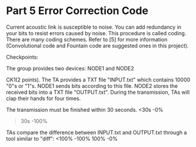 # Part 5 Error Correction Code

Current acoustic link is susceptible to noise. You can add redundancy in your bits to resist errors caused by noise. This procedure is called coding. There are many coding schemes. Refer to [5] for more information (Convolutional code and Fountain code are suggested ones in this project).

Checkpoints:

The group provides two devices: NODE1 and NODE2

CK1(2 points). The TA provides a TXT file "INPUT.txt" which contains 10000 "0"s or "1"s. NODE1 sends bits according to this file. NODE2 stores the received bits into a TXT file "OUTPUT.txt". During the transmission, TAs will clap their hands for four times.

The transmission must be finished within 30 seconds.
<30s 	-0%
>30s 	-100%

TAs compare the difference between INPUT.txt and OUTPUT.txt through a tool similar to "diff":
<100% 	-100%
100% 	-0%
